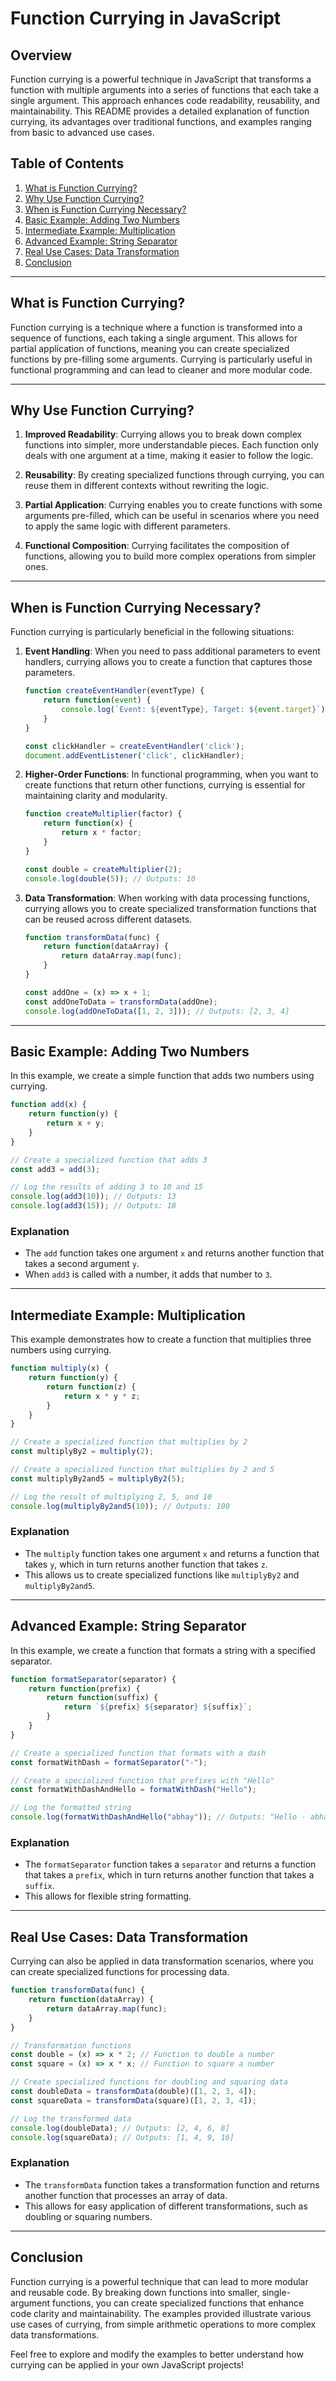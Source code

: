 # Function Currying in JavaScript

## Overview

Function currying is a powerful technique in JavaScript that transforms a function with multiple arguments into a series of functions that each take a single argument. This approach enhances code readability, reusability, and maintainability. This README provides a detailed explanation of function currying, its advantages over traditional functions, and examples ranging from basic to advanced use cases.

## Table of Contents

1. [What is Function Currying?](#what-is-function-currying)
2. [Why Use Function Currying?](#why-use-function-currying)
3. [When is Function Currying Necessary?](#when-is-function-currying-necessary)
4. [Basic Example: Adding Two Numbers](#basic-example-adding-two-numbers)
5. [Intermediate Example: Multiplication](#intermediate-example-multiplication)
6. [Advanced Example: String Separator](#advanced-example-string-separator)
7. [Real Use Cases: Data Transformation](#real-use-cases-data-transformation)
8. [Conclusion](#conclusion)

---

## What is Function Currying?

Function currying is a technique where a function is transformed into a sequence of functions, each taking a single argument. This allows for partial application of functions, meaning you can create specialized functions by pre-filling some arguments. Currying is particularly useful in functional programming and can lead to cleaner and more modular code.
   
---

## Why Use Function Currying?

1. **Improved Readability**: Currying allows you to break down complex functions into simpler, more understandable pieces. Each function only deals with one argument at a time, making it easier to follow the logic.

2. **Reusability**: By creating specialized functions through currying, you can reuse them in different contexts without rewriting the logic.

3. **Partial Application**: Currying enables you to create functions with some arguments pre-filled, which can be useful in scenarios where you need to apply the same logic with different parameters.

4. **Functional Composition**: Currying facilitates the composition of functions, allowing you to build more complex operations from simpler ones.

---

## When is Function Currying Necessary?

Function currying is particularly beneficial in the following situations:

1. **Event Handling**: When you need to pass additional parameters to event handlers, currying allows you to create a function that captures those parameters.

   ```javascript
   function createEventHandler(eventType) {
       return function(event) {
           console.log(`Event: ${eventType}, Target: ${event.target}`);
       }
   }

   const clickHandler = createEventHandler('click');
   document.addEventListener('click', clickHandler);
   ```

2. **Higher-Order Functions**: In functional programming, when you want to create functions that return other functions, currying is essential for maintaining clarity and modularity.

   ```javascript
   function createMultiplier(factor) {
       return function(x) {
           return x * factor;
       }
   }

   const double = createMultiplier(2);
   console.log(double(5)); // Outputs: 10
   ```

3. **Data Transformation**: When working with data processing functions, currying allows you to create specialized transformation functions that can be reused across different datasets.

   ```javascript
   function transformData(func) {
       return function(dataArray) {
           return dataArray.map(func);
       }
   }

   const addOne = (x) => x + 1;
   const addOneToData = transformData(addOne);
   console.log(addOneToData([1, 2, 3])); // Outputs: [2, 3, 4]
   ```

---

## Basic Example: Adding Two Numbers

In this example, we create a simple function that adds two numbers using currying.

```javascript
function add(x) {
    return function(y) {
        return x + y;
    }
}

// Create a specialized function that adds 3
const add3 = add(3);

// Log the results of adding 3 to 10 and 15
console.log(add3(10)); // Outputs: 13
console.log(add3(15)); // Outputs: 18
```

### Explanation
- The `add` function takes one argument `x` and returns another function that takes a second argument `y`.
- When `add3` is called with a number, it adds that number to `3`.

---

## Intermediate Example: Multiplication

This example demonstrates how to create a function that multiplies three numbers using currying.

```javascript
function multiply(x) {
    return function(y) {
        return function(z) {
            return x * y * z;
        }
    }
}

// Create a specialized function that multiplies by 2
const multiplyBy2 = multiply(2);

// Create a specialized function that multiplies by 2 and 5
const multiplyBy2and5 = multiplyBy2(5);

// Log the result of multiplying 2, 5, and 10
console.log(multiplyBy2and5(10)); // Outputs: 100
```

### Explanation
- The `multiply` function takes one argument `x` and returns a function that takes `y`, which in turn returns another function that takes `z`.
- This allows us to create specialized functions like `multiplyBy2` and `multiplyBy2and5`.

---

## Advanced Example: String Separator

In this example, we create a function that formats a string with a specified separator.

```javascript
function formatSeparator(separator) {
    return function(prefix) {
        return function(suffix) {
            return `${prefix} ${separator} ${suffix}`;
        }
    }
}

// Create a specialized function that formats with a dash
const formatWithDash = formatSeparator("-");

// Create a specialized function that prefixes with "Hello"
const formatWithDashAndHello = formatWithDash("Hello");

// Log the formatted string
console.log(formatWithDashAndHello("abhay")); // Outputs: "Hello - abhay"
```

### Explanation
- The `formatSeparator` function takes a `separator` and returns a function that takes a `prefix`, which in turn returns another function that takes a `suffix`.
- This allows for flexible string formatting.

---

## Real Use Cases: Data Transformation

Currying can also be applied in data transformation scenarios, where you can create specialized functions for processing data.

```javascript
function transformData(func) {
    return function(dataArray) {
        return dataArray.map(func);
    }
}

// Transformation functions
const double = (x) => x * 2; // Function to double a number
const square = (x) => x * x; // Function to square a number

// Create specialized functions for doubling and squaring data
const doubleData = transformData(double)([1, 2, 3, 4]);
const squareData = transformData(square)([1, 2, 3, 4]);

// Log the transformed data
console.log(doubleData); // Outputs: [2, 4, 6, 8]
console.log(squareData); // Outputs: [1, 4, 9, 16]
```

### Explanation
- The `transformData` function takes a transformation function and returns another function that processes an array of data.
- This allows for easy application of different transformations, such as doubling or squaring numbers.

---

## Conclusion

Function currying is a powerful technique that can lead to more modular and reusable code. By breaking down functions into smaller, single-argument functions, you can create specialized functions that enhance code clarity and maintainability. The examples provided illustrate various use cases of currying, from simple arithmetic operations to more complex data transformations.

Feel free to explore and modify the examples to better understand how currying can be applied in your own JavaScript projects!